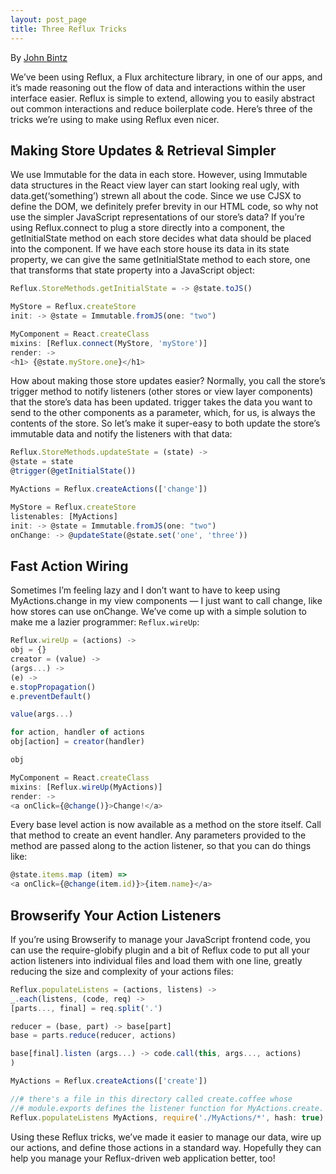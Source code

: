 ```yaml
---
layout: post_page
title: Three Reflux Tricks
---
```


By [John Bintz](https://twitter.com/johnbintz)

We’ve been using Reflux, a Flux architecture library, in one of our
apps, and it’s made reasoning out the flow of data and interactions
within the user interface easier. Reflux is simple to extend, allowing
you to easily abstract out common interactions and reduce boilerplate
code. Here’s three of the tricks we’re using to make using Reflux even
nicer.

## Making Store Updates & Retrieval Simpler

We use Immutable for the data in each store. However, using Immutable
data structures in the React view layer can start looking real ugly,
with data.get(‘something’) strewn all about the code. Since we use
CJSX to define the DOM, we definitely prefer brevity in our HTML code,
so why not use the simpler JavaScript representations of our store’s
data? If you’re using Reflux.connect to plug a store directly into a
component, the getInitialState method on each store decides what data
should be placed into the component. If we have each store house its
data in its state property, we can give the same getInitialState
method to each store, one that transforms that state property into a
JavaScript object:

```javascript
Reflux.StoreMethods.getInitialState = -> @state.toJS()

MyStore = Reflux.createStore
init: -> @state = Immutable.fromJS(one: "two")

MyComponent = React.createClass
mixins: [Reflux.connect(MyStore, 'myStore')]
render: ->
<h1> {@state.myStore.one}</h1>
```

How about making those store updates easier? Normally, you call the
store’s trigger method to notify listeners (other stores or view layer
components) that the store’s data has been updated. trigger takes the
data you want to send to the other components as a parameter, which,
for us, is always the contents of the store. So let’s make it
super-easy to both update the store’s immutable data and notify the
listeners with that data:

```javascript
Reflux.StoreMethods.updateState = (state) ->
@state = state
@trigger(@getInitialState())

MyActions = Reflux.createActions(['change'])

MyStore = Reflux.createStore
listenables: [MyActions]
init: -> @state = Immutable.fromJS(one: "two")
onChange: -> @updateState(@state.set('one', 'three'))
```

## Fast Action Wiring

Sometimes I’m feeling lazy and I don’t want to have to keep using
MyActions.change in my view components — I just want to call change,
like how stores can use onChange. We’ve come up with a simple solution
to make me a lazier programmer: `Reflux.wireUp`:

```javascript
Reflux.wireUp = (actions) ->
obj = {}
creator = (value) ->
(args...) ->
(e) ->
e.stopPropagation()
e.preventDefault()

value(args...)

for action, handler of actions
obj[action] = creator(handler)

obj

MyComponent = React.createClass
mixins: [Reflux.wireUp(MyActions)]
render: ->
<a onClick={@change()}>Change!</a>
```

Every base level action is now available as a method on the store
itself. Call that method to create an event handler. Any parameters
provided to the method are passed along to the action listener, so
that you can do things like:

```javascript
@state.items.map (item) =>
<a onClick={@change(item.id)}>{item.name}</a>
```

## Browserify Your Action Listeners

If you’re using Browserify to manage your JavaScript frontend code,
you can use the require-globify plugin and a bit of Reflux code to put
all your action listeners into individual files and load them with one
line, greatly reducing the size and complexity of your actions files:

```javascript
Reflux.populateListens = (actions, listens) ->
_.each(listens, (code, req) ->
[parts..., final] = req.split('.')

reducer = (base, part) -> base[part]
base = parts.reduce(reducer, actions)

base[final].listen (args...) -> code.call(this, args..., actions)
)

MyActions = Reflux.createActions(['create'])

//# there's a file in this directory called create.coffee whose
//# module.exports defines the listener function for MyActions.create.
Reflux.populateListens MyActions, require('./MyActions/*', hash: true)
```

Using these Reflux tricks, we’ve made it easier to manage our data,
wire up our actions, and define those actions in a standard
way. Hopefully they can help you manage your Reflux-driven web
application better, too!
